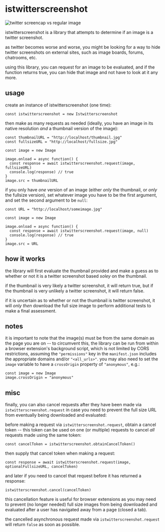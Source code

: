 # istwitterscreenshot

![twitter screencap vs regular image](https://i.jollo.org/SRtyTVEn.png) 

istwitterscreenshot is a library that attempts to determine if an image is a twitter screenshot.

as twitter becomes worse and worse, you might be looking for a way to hide twitter screenshots on external sites, such as image boards, forums, chatrooms, etc. 

using this library, you can request for an image to be evaluated, and if the function returns true, you can hide that image and not have to look at it any more.

## usage

create an instance of istwitterscreenshot (one time):

    const istwitterscreenshot = new Istwitterscreenshot
    
then make as many requests as needed (ideally, you have an image in its native resolution *and* a thumbnail version of the image):

    const thumbnailURL = "http://localhost/thumbnail.jpg"
    const fullsizeURL = "http://localhost/fullsize.jpg"

    const image = new Image

    image.onload = async function() {
      const response = await istwitterscreenshot.request(image, fullsizeURL)
      console.log(response) // true
    }
    image.src = thumbnailURL
    
if you only have *one* version of an image (either *only* the thumbnail, or *only* the fullsize version), set whatever image you have to be the first argument, and set the second argument to be `null`: 

    const URL = "http://localhost/someimage.jpg"
    
    const image = new Image

    image.onload = async function() {
      const response = await istwitterscreenshot.request(image, null)
      console.log(response) // true
    }
    image.src = URL
    
## how it works

the library will first evaluate the thumbnail provided and make a guess as to whether or not it is a twitter screenshot based *soley* on the thumbnail.

if the thumbnail is very likely a twitter screenshot, it will return true, but if the thumbnail is very unlikely a twitter screenshot, it will return false.

if it is uncertain as to whether or not the thumbnail is twitter screenshot, it will *only then* download the full size image to perform additional tests to make a final assessment.
    
## notes

it is important to note that the image(s) must be from the same domain as the page you are on -- to circumvent this, the library can be run from within a browser extension's background script, which is not limited by CORS restrictions, assuming the `"permissions"` key in the `manifest.json` includes the appropriate domains and/or `"<all_urls>"`. you may also need to set the `image` variable to have a `crossOrigin` property of `"anonymous"`, e.g.:

    const image = new Image
    image.crossOrigin = "anonymous"

## misc

finally, you can also cancel requests after they have been made via `istwitterscreenshot.request` in case you need to prevent the full size URL from eventually being downloaded and evaluated:

before making a request via `istwitterscreenshot.request`, obtain a cancel token -- this token can be used on one (or multiple) requests to cancel *all* requests made using the same token:

    const cancelToken = istwitterscreenshot.obtainCancelToken()
    
then supply that cancel token when making a request:

    const response = await istwitterscreenshot.request(image, optionalFullsizeURL, cancelToken)
    
and later if you need to cancel that request before it has returned a response:

    istwitterscreenshot.cancel(cancelToken)
    
this cancellation feature is useful for browser extensions as you may need to prevent (no longer needed) full size images from being downloaded and evaluated after a user has navigated away from a page (closed a tab).

the cancelled asynchronous request made via `istwitterscreenshot.request` will return `false` as soon as possible.

